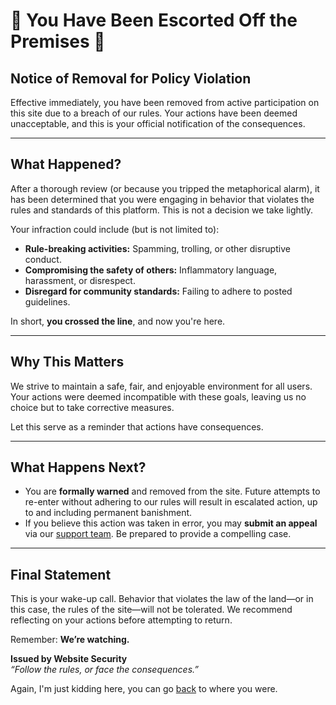 # 🚨 You Have Been Escorted Off the Premises 🚨

## **Notice of Removal for Policy Violation**

Effective immediately, you have been removed from active participation on this site due to a breach of our rules. Your actions have been deemed unacceptable, and this is your official notification of the consequences.

---

## **What Happened?**
After a thorough review (or because you tripped the metaphorical alarm), it has been determined that you were engaging in behavior that violates the rules and standards of this platform. This is not a decision we take lightly.

Your infraction could include (but is not limited to):
- **Rule-breaking activities:** Spamming, trolling, or other disruptive conduct.  
- **Compromising the safety of others:** Inflammatory language, harassment, or disrespect.  
- **Disregard for community standards:** Failing to adhere to posted guidelines.  

In short, **you crossed the line**, and now you're here.

---

## **Why This Matters**  
We strive to maintain a safe, fair, and enjoyable environment for all users. Your actions were deemed incompatible with these goals, leaving us no choice but to take corrective measures.  

Let this serve as a reminder that actions have consequences.

---

## **What Happens Next?**

- You are **formally warned** and removed from the site. Future attempts to re-enter without adhering to our rules will result in escalated action, up to and including permanent banishment.
- If you believe this action was taken in error, you may **submit an appeal** via our [support team](https://www.youtube.com/watch?v=dQw4w9WgXcQ). Be prepared to provide a compelling case.  

---

## **Final Statement**  

This is your wake-up call. Behavior that violates the law of the land—or in this case, the rules of the site—will not be tolerated. We recommend reflecting on your actions before attempting to return.  

Remember: **We’re watching.**  

**Issued by Website Security**  
*“Follow the rules, or face the consequences.”*  

Again, I'm just kidding here, you can go [back](https://www.youtube.com/watch?v=dQw4w9WgXcQ) to where you were. 

